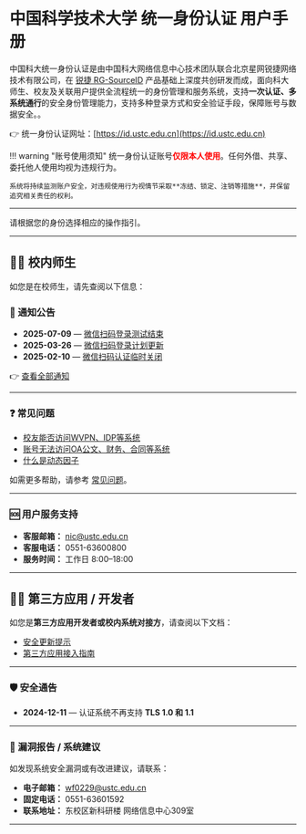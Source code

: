 # 中国科学技术大学 统一身份认证 用户手册

中国科大统一身份认证是由中国科大网络信息中心技术团队联合北京星网锐捷网络技术有限公司，在 [锐捷 RG-SourceID](https://www.ruijie.com.cn/cp/yyxt-sfzt/sourceid/) 产品基础上深度共创研发而成，面向科大师生、校友及关联用户提供全流程统一的身份管理和服务系统，支持**一次认证、多系统通行**的安全身份管理能力，支持多种登录方式和安全验证手段，保障账号与数据安全。。

👉 统一身份认证网址：[https://id.ustc.edu.cn](https://id.ustc.edu.cn)

!!! warning "账号使用须知"
    统一身份认证账号<span style="color:red">**仅限本人使用**</span>。任何外借、共享、委托他人使用均视为违规行为。

    系统将持续监测账户安全，对违规使用行为视情节采取**冻结、锁定、注销等措施**，并保留追究相关责任的权利。
---

请根据您的身份选择相应的操作指引。

---

## 🧑‍🎓 校内师生

如您是在校师生，请先查阅以下信息：

### 📢 通知公告

- **2025-07-09** — [微信扫码登录测试结束](notice.md#2025-07-09-微信扫码登录结束测试开放时间另行通知)  
- **2025-03-26** — [微信扫码登录计划更新](notice.md#2025-03-26-微信扫码登录计划更新)
- **2025-02-10** — [微信扫码认证临时关闭](notice.md#2025-02-10-新版统一身份认证已切换)

👉 [查看全部通知](notice.md)

---

### ❓ 常见问题

- [校友能否访问WVPN、IDP等系统](faq.md#校友能否访问wvpnidp等系统)
- [账号无法访问OA公文、财务、合同等系统](faq.md#账号无法访问oa公文财务合同等系统)
- [什么是动态因子](faq.md#什么是动态因子totp)

如需更多帮助，请参考 [常见问题](faq.md)。

---

### 🆘 用户服务支持

- **客服邮箱：** [nic@ustc.edu.cn](mailto:nic@ustc.edu.cn)
- **客服电话：** 0551-63600800
- **服务时间：** 工作日 8:00–18:00

---

## 🧑‍💻 第三方应用 / 开发者

如您是**第三方应用开发者或校内系统对接方**，请查阅以下文档：

- [安全更新提示](security.md)
- [第三方应用接入指南](developer.md)

---

### 🛡️ 安全通告

- **2024-12-11** — 认证系统不再支持 **TLS 1.0 和 1.1**

---

### 🐞 漏洞报告 / 系统建议

如发现系统安全漏洞或有改进建议，请联系：

- **电子邮箱：** [wf0229@ustc.edu.cn](mailto:wf0229@ustc.edu.cn)
- **固定电话：** 0551-63601592
- **联系地址：** 东校区新科研楼 网络信息中心309室

---
